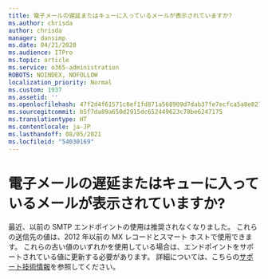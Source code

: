 ```yaml
---
title: 電子メールの遅延またはキューに入っているメールが表示されていますか?
ms.author: chrisda
author: chrisda
manager: dansimp
ms.date: 04/21/2020
ms.audience: ITPro
ms.topic: article
ms.service: o365-administration
ROBOTS: NOINDEX, NOFOLLOW
localization_priority: Normal
ms.custom: 1937
ms.assetid: ''
ms.openlocfilehash: 47f2d4f61571c8ef1fd871a568909d7dab37fe7ecfca5a8e02728e12b759ae40
ms.sourcegitcommit: b5f7da89a650d2915dc652449623c78be6247175
ms.translationtype: HT
ms.contentlocale: ja-JP
ms.lasthandoff: 08/05/2021
ms.locfileid: "54030169"
---
```

# <a name="are-you-seeing-email-delays-or-queued-mail"></a>電子メールの遅延またはキューに入っているメールが表示されていますか?

最近、以前の SMTP エンドポイントの使用は推奨されなくなりました。 これらの送信先の値は、2012 年以前の MX レコードとスマート ホストで使用できます。 これらの古い値のいずれかを使用している場合は、エンドポイントをサポートされている値に更新する必要があります。 詳細については、こちらの[サポート技術情報](https://support.microsoft.com/help/4057301/attr35-response-code-when-mail-is-sent-to-eop-exo)を参照してください。

